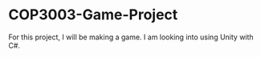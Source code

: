 # COP3003-Game-Project
For this project, I will be making a game. I am looking into using Unity with C#.
